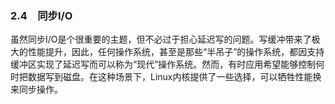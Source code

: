 ### 2.4　同步I/O

虽然同步I/O是个很重要的主题，但不必过于担心延迟写的问题。写缓冲带来了极大的性能提升，因此，任何操作系统，甚至是那些“半吊子”的操作系统，都因支持缓冲区实现了延迟写而可以称为“现代”操作系统。然而，有时应用希望能够控制何时把数据写到磁盘。在这种场景下，Linux内核提供了一些选择，可以牺牲性能换来同步操作。

